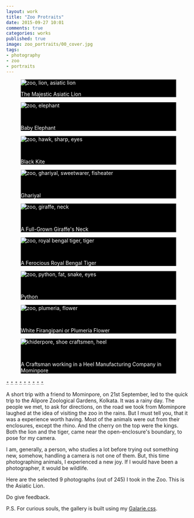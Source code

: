 ```yaml
---
layout: work
title: "Zoo Protraits"
date: 2015-09-27 10:01
comments: true
categories: works
published: true
image: zoo_portraits/00_cover.jpg
tags:
- photography
- zoo
- portraits
---
```


<div class="galarie autoplay items-9">
  <div id="item-1" class="control-operator"></div>
  <div id="item-2" class="control-operator"></div>
  <div id="item-3" class="control-operator"></div>
  <div id="item-4" class="control-operator"></div>
  <div id="item-5" class="control-operator"></div>
  <div id="item-6" class="control-operator"></div>
  <div id="item-7" class="control-operator"></div>
  <div id="item-8" class="control-operator"></div>
  <div id="item-9" class="control-operator"></div>

  <figure class="item" style="background-color: black;color: white;">
    <img src="/images/works/zoo_portraits/01_lion.jpg" alt="zoo, lion, asiatic lion">
    <p>The Majestic Asiatic Lion</p>
  </figure>

  <figure class="item" style="background-color: black;color: white;">
    <img src="/images/works/zoo_portraits/02_elephant.jpg" alt="zoo, elephant">
    <p style="padding-top: 30px;">Baby Elephant</p>
  </figure>

  <figure class="item" style="background-color: black;color: white;">
    <img src="/images/works/zoo_portraits/03_hawk.jpg" alt="zoo, hawk, sharp, eyes">
    <p style="padding-top: 30px;">Black Kite</p>
  </figure>

  <figure class="item" style="background-color: black;color: white;">
    <img src="/images/works/zoo_portraits/04_ghariyal.jpg" alt="zoo, ghariyal, sweetwarer, fisheater">
    <p style="padding-top: 30px;">Ghariyal</p>
  </figure>

  <figure class="item" style="background-color: black;color: white;">
    <img src="/images/works/zoo_portraits/05_giraffe.jpg" alt="zoo, giraffe, neck">
    <p style="padding-top: 30px;">A Full-Grown Giraffe's Neck</p>
  </figure>

  <figure class="item" style="background-color: black;color: white;">
    <img src="/images/works/zoo_portraits/06_royal_bengal_tiger.jpg" alt="zoo, royal bengal tiger, tiger">
    <p style="padding-top: 30px;">A Ferocious Royal Bengal Tiger</p>
  </figure>

  <figure class="item" style="background-color: black;color: white;">
    <img src="/images/works/zoo_portraits/07_python.jpg" alt="zoo, python, fat, snake, eyes">
    <p style="padding-top: 30px;">Python</p>
  </figure>

  <figure class="item" style="background-color: black;color: white;">
    <img src="/images/works/zoo_portraits/08_kath_golap.jpg" alt="zoo, plumeria, flower">
    <p style="padding-top: 30px;">White Firangipani or Plumeria Flower</p>
  </figure>

  <figure class="item" style="background-color: black;color: white;">
    <img src="/images/works/zoo_portraits/09_craftsman.jpg" alt="khiderpore, shoe craftsmen, heel">
    <p style="padding-top: 30px;">A Craftsman working in a Heel Manufacturing Company in Mominpore</p>
  </figure>

  <div class="controls" style="text-decoration: none">
    <a href="#item-1" class="control-button" style="color:gray">•</a>
    <a href="#item-2" class="control-button" style="color:gray">•</a>
    <a href="#item-3" class="control-button" style="color:gray" >•</a>
    <a href="#item-4" class="control-button" style="color:gray">•</a>
    <a href="#item-5" class="control-button" style="color:gray">•</a>
    <a href="#item-6" class="control-button" style="color:gray">•</a>
    <a href="#item-7" class="control-button" style="color:gray">•</a>
    <a href="#item-8" class="control-button" style="color:gray">•</a>
    <a href="#item-9" class="control-button" style="color:gray">•</a>
  </div>
</div>
<br>
A short trip with a friend to Mominpore, on 21st September, led to the quick trip to the Alipore Zoological Gardens, Kolkata. It was a rainy day. The people we met, to ask for directions, on the road we took from Mominpore laughed at the idea of visiting the zoo in the rains. But I must tell you, that it was a experience worth having. Most of the animals were out from their enclosures, except the rhino. And the cherry on the top were the kings. Both the lion and the tiger, came near the open-enclosure's boundary, to pose for my camera.

I am, generally, a person, who studies a lot before trying out something new, somehow, handling a camera is not one of them. But, this time photographing animals, I experienced a new joy. If I would have been a photographer, it would be wildlife.

Here are the selected 9 photographs (out of 245) I took in the Zoo. This is the Asiatic Lion.

Do give feedback.

P.S. For curious souls, the gallery is built using my [Galarie.css](http://upamanyu.in/galarie-css/).